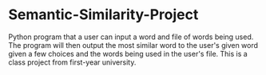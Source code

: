 # Semantic-Similarity-Project
Python program that a user can input a word and file of words being used. The program will then output the most similar word to the user's given word given a few choices and the words being used in the user's file. This is a class project from first-year university.
